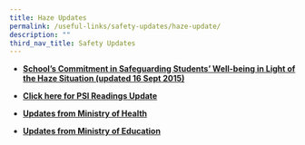 ```yaml
---
title: Haze Updates
permalink: /useful-links/safety-updates/haze-update/
description: ""
third_nav_title: Safety Updates
---
```

* [**School’s Commitment in Safeguarding Students’ Well-being in Light of the Haze Situation (updated 16 Sept 2015)**](/files/School’s%20Commitment%20in%20Safeguarding%20Students’%20Well-being%20in%20Light%20of%20the%20Haze%20Situation.pdf)

* **[Click here for PSI Readings Update](https://www.haze.gov.sg/)**

* **[Updates from Ministry of Health](https://www.moh.gov.sg/resources-statistics/educational-resources/haze)**

* **[Updates from Ministry of Education](https://www.moe.gov.sg/about-us/emergency-preparedness/haze-management)**
